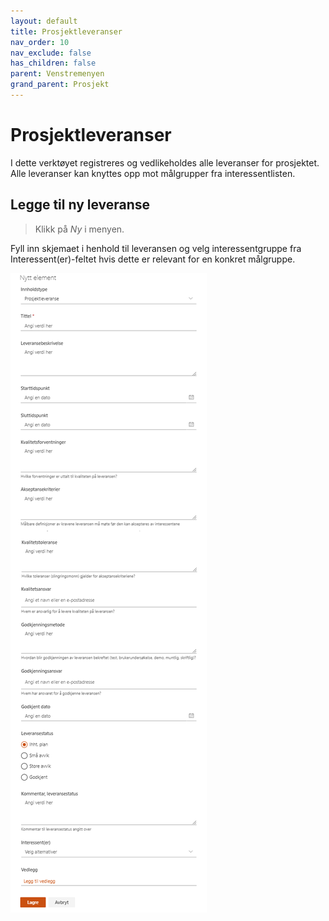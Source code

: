 ```yaml
---
layout: default
title: Prosjektleveranser
nav_order: 10
nav_exclude: false
has_children: false
parent: Venstremenyen
grand_parent: Prosjekt
---
```


# Prosjektleveranser

I dette verktøyet registreres og vedlikeholdes alle leveranser for prosjektet. Alle leveranser kan knyttes opp mot målgrupper fra interessentlisten.

## Legge til ny leveranse

> Klikk på *Ny* i menyen.

Fyll inn skjemaet i henhold til leveransen og velg interessentgruppe fra Interessent(er)-feltet hvis dette er relevant for en konkret målgruppe.

![](./media/image78.png)